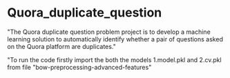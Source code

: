 # Quora_duplicate_question
"The Quora duplicate question problem project is to develop a machine learning solution to automatically identify whether a pair of questions asked on the Quora platform are duplicates."

"To run the code firstly import the both the models 1.model.pkl and 2.cv.pkl from file "bow-preprocessing-advanced-features" 

